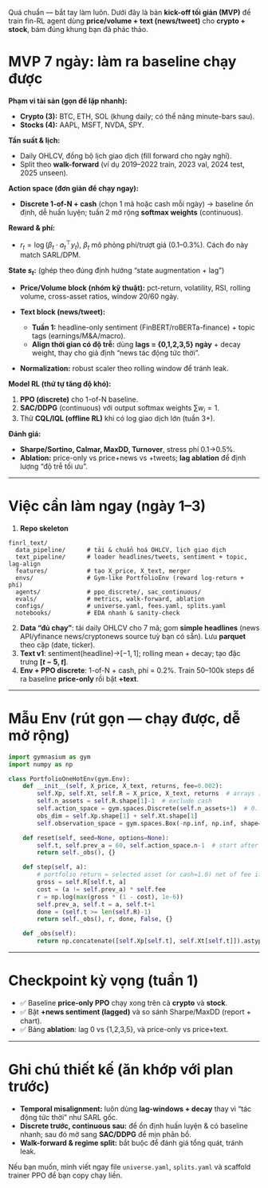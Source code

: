Quá chuẩn — bắt tay làm luôn. Dưới đây là bản **kick-off tối giản (MVP)** để train fin-RL agent dùng **price/volume + text (news/tweet)** cho **crypto + stock**, bám đúng khung bạn đã phác thảo. &#x20;

# MVP 7 ngày: làm ra baseline chạy được

**Phạm vi tài sản (gọn để lặp nhanh):**

* **Crypto (3):** BTC, ETH, SOL (khung daily; có thể nâng minute-bars sau).
* **Stocks (4):** AAPL, MSFT, NVDA, SPY.

**Tần suất & lịch:**

* Daily OHLCV, đồng bộ lịch giao dịch (fill forward cho ngày nghỉ).
* Split theo **walk-forward** (ví dụ 2019–2022 train, 2023 val, 2024 test, 2025 unseen).&#x20;

**Action space (đơn giản để chạy ngay):**

* **Discrete 1-of-N + cash** (chọn 1 mã hoặc cash mỗi ngày) → baseline ổn định, dễ huấn luyện; tuần 2 mở rộng **softmax weights** (continuous).&#x20;

**Reward & phí:**

* $r_t=\log\big(\beta_t\cdot a_t^\top y_t\big)$, $\beta_t$ mô phỏng phí/trượt giá (0.1–0.3%). Cách đo này match SARL/DPM.&#x20;

**State $s_t$:** (ghép theo đúng định hướng “state augmentation + lag”)

* **Price/Volume block (nhóm kỹ thuật):** pct-return, volatility, RSI, rolling volume, cross-asset ratios, window 20/60 ngày.
* **Text block (news/tweet):**

  * **Tuần 1:** headline-only sentiment (FinBERT/roBERTa-finance) + topic tags (earnings/M\&A/macro).
  * **Align thời gian có độ trễ:** dùng **lags = {0,1,2,3,5} ngày** + decay weight, thay cho giả định “news tác động tức thời”.&#x20;
* **Normalization:** robust scaler theo rolling window để tránh leak.

**Model RL (thứ tự tăng độ khó):**

1. **PPO (discrete)** cho 1-of-N baseline.
2. **SAC/DDPG** (continuous) với output softmax weights $\sum w_i=1$.
3. Thử **CQL/IQL (offline RL)** khi có log giao dịch lớn (tuần 3+).&#x20;

**Đánh giá:**

* **Sharpe/Sortino, Calmar, MaxDD, Turnover**, stress phí 0.1→0.5%.
* **Ablation:** price-only vs price+news vs +tweets; **lag ablation** để định lượng “độ trễ tối ưu”.&#x20;

---

# Việc cần làm ngay (ngày 1–3)

1. **Repo skeleton**

```
finrl_text/
  data_pipeline/      # tải & chuẩn hoá OHLCV, lịch giao dịch
  text_pipeline/      # loader headlines/tweets, sentiment + topic, lag-align
  features/           # tạo X_price, X_text, merger
  envs/               # Gym-like PortfolioEnv (reward log-return + phí)
  agents/             # ppo_discrete/, sac_continuous/
  evals/              # metrics, walk-forward, ablation
  configs/            # universe.yaml, fees.yaml, splits.yaml
  notebooks/          # EDA nhanh & sanity-check
```

2. **Data “đủ chạy”**: tải daily OHLCV cho 7 mã; gom **simple headlines** (news API/yfinance news/cryptonews source tuỳ bạn có sẵn). Lưu **parquet** theo cặp (date, ticker).
3. **Text v1**: sentiment(headline)→$[-1,1]$; rolling mean + decay; tạo đặc trưng **$[t-5,t]$**.
4. **Env + PPO discrete**: 1-of-N + cash, phí = 0.2%. Train 50–100k steps để ra baseline **price-only** rồi bật **+text**.

---

# Mẫu Env (rút gọn — chạy được, dễ mở rộng)

```python
import gymnasium as gym
import numpy as np

class PortfolioOneHotEnv(gym.Env):
    def __init__(self, X_price, X_text, returns, fee=0.002):
        self.Xp, self.Xt, self.R = X_price, X_text, returns  # arrays [T, n_feat], [T, n_text], [T, n_assets+1]
        self.n_assets = self.R.shape[1]-1  # exclude cash
        self.action_space = gym.spaces.Discrete(self.n_assets+1)  # 0..n_assets (n = cash)
        obs_dim = self.Xp.shape[1] + self.Xt.shape[1]
        self.observation_space = gym.spaces.Box(-np.inf, np.inf, shape=(obs_dim,), dtype=np.float32)

    def reset(self, seed=None, options=None):
        self.t, self.prev_a = 60, self.action_space.n-1  # start after warmup; prev in cash
        return self._obs(), {}

    def step(self, a):
        # portfolio return = selected asset (or cash=1.0) net of fee if rebalanced
        gross = self.R[self.t, a]
        cost = (a != self.prev_a) * self.fee
        r = np.log(max(gross * (1 - cost), 1e-6))
        self.prev_a, self.t = a, self.t+1
        done = (self.t >= len(self.R)-1)
        return self._obs(), r, done, False, {}

    def _obs(self):
        return np.concatenate([self.Xp[self.t], self.Xt[self.t]]).astype(np.float32)
```

---

# Checkpoint kỳ vọng (tuần 1)

* ✅ Baseline **price-only PPO** chạy xong trên cả **crypto** và **stock**.
* ✅ Bật **+news sentiment (lagged)** và so sánh Sharpe/MaxDD (report + chart).
* ✅ Bảng **ablation**: lag 0 vs {1,2,3,5}, và price-only vs price+text.&#x20;

---

# Ghi chú thiết kế (ăn khớp với plan trước)

* **Temporal misalignment:** luôn dùng **lag-windows + decay** thay vì “tác động tức thời” như SARL gốc.&#x20;
* **Discrete trước, continuous sau:** để ổn định huấn luyện & có baseline nhanh; sau đó mở sang **SAC/DDPG** để mịn phân bổ.&#x20;
* **Walk-forward & regime split:** bắt buộc để đánh giá tổng quát, tránh leak.&#x20;

Nếu bạn muốn, mình viết ngay file `universe.yaml`, `splits.yaml` và scaffold trainer PPO để bạn copy chạy liền.
